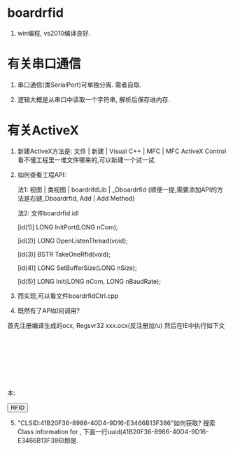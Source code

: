 # boardrfid

1. win编程, vs2010编译良好. 


# 有关串口通信

1. 串口通信(类SerialPort)可单独分离. 需者自取.

2. 逻辑大概是从串口中读取一个字符串, 解析后保存进内存. 

# 有关ActiveX

1. 新建ActiveX方法是: 文件 | 新建 | Visual C++ | MFC | MFC ActiveX Control
   看不懂工程里一堆文件哪来的,可以新建一个试一试.

2. 如何查看工程API: 
   
   法1: 视图 | 类视图 | boardrifdLib | _Dboardrfid 
        (顺便一提,需要添加API的方法是右键_Dboardrfid, Add | Add Method)

   法2: 文件boardrfid.idl

    [id(1)] LONG InitPort(LONG nCom);
    
    [id(2)] LONG OpenListenThread(void);
    
    [id(3)] BSTR TakeOneRfid(void);
    
    [id(4)] LONG SetBufferSize(LONG nSize);
    
    [id(5)] LONG Init(LONG nCom, LONG nBaudRate);
    
   
3. 而实现,可以看文件boardrfidCtrl.cpp

4. 既然有了API如何调用?

首先注册编译生成的ocx, Regsvr32 xxx.ocx(反注册加/u)
然后在IE中执行如下文本:
<OBJECT id="ActiveX" CLASSID="CLSID:41B20F36-8986-40D4-9D16-E3466B13F386" ></OBJECT>
<script type="text/javascript">

ActiveX.Init(4, 57600);
ActiveX.OpenListenThread();
ActiveX.SetBufferSize(2);

</script>
<input type ="button" onclick ="alert(ActiveX.TakeOneRfid());" value ="RFID" />

5. "CLSID:41B20F36-8986-40D4-9D16-E3466B13F386"如何获取?
搜索Class information for , 下面一行uuid(41B20F36-8986-40D4-9D16-E3466B13F386)即是.
